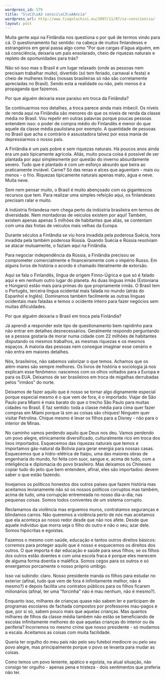 ```yaml
--- 
wordpress_id: 579
title: "S\xC3\xA3 consci\xC3\xAAncia"
wordpress_url: http://www.tiagoluchini.eu/2007/11/07/sa-consciencia/
layout: post
---
```

Muita gente aqui na Finlândia nos questiona o por quê de termos vindo para cá. O questionamento faz  sentido: na cabeça de muitos finlandeses e estrangeiros em geral passa algo como "Por que cargas d'água alguém, em sã consciência, deixaria um país ensolarado, cheio de riquezas naturais e repleto de oportunidades para trás?

Não só isso mas o Brasil é um lugar relaxado (onde as pessoas nem precisam trabalhar muito), divertido (só tem feriado, carnaval e festa) e cheio de mulheres lindas (nossas brasileiras só não são corretamente apreciadas no Brasil). Sendo esta a realidade ou não, pelo menos é a propaganda que fazemos.

Por que alguém deixaria esse paraíso em troca da Finlândia?

Se continuarmos nos detalhes, a troca parece ainda mais imbecil. Os níveis de renda aqui na Finlândia são menores do que os níveis de renda da classe média no Brasil. Vou repetir em outras palavras porque poucas pessoas entendem isso: o poder de compra médio do Finlandês é menor do que aquele da classe média paulistana por exemplo. A quantidade de pessoas no Brasil que acha o contrário é assustadora talvez por essa mania de depressiarmos o nosso país.

A Finlândia é um país pobre e sem riquezas naturais. Há poucos anos ainda era um país tipicamente agrícola. Aliás, muito pouca coisa é possível de ser plantada por aqui simplesmente por questão do inverno absurdamente severo. Tudo que é plantado é com um esforço absurdo que beira ao praticamente inviável. Carne? Só das renas e alces que aguentam - mais ou menos - o frio. Riquezas tipicamente naturais apenas mato, água e neve. Muita neve.

Sem nem pensar muito, o Brasil é muito abençoado com os gigantescos recursos que tem. Para realizar uma simples refeição aqui, os finlandeses precisam ralar e muito.

A indústria finlandesa nem chega perto da indústria brasileira em termos de diversidade. Nem montadoras de veículos existem por aqui! Também, existem apenas apenas 5 milhões de habitantes que aliás, se contentam com uma das frotas de veículos mais velhas da Europa.

Durante séculos a Finlândia se viu hora invadida pela poderosa Suécia, hora invadida pela também poderosa Rússia. Quando Suécia e Rússia resolviam se atacar mutuamente, o faziam aqui na Finlândia.

Para negociar independência da Rússia, a Finlândia precisou se comprometer comercialmente e financeiramente com o império Russo. Em alguns livros de história o acordo é chamado literalmente de extorsão.

Aqui se fala o Finlandês, língua de origem Finno-Úgrica e que só é falado aqui e em nenhum outro lugar do planeta. As duas línguas irmãs (Estoniana e Húngaro) estão mais para primas do que propriamente irmãs. O Brasil tem o Portugês, terceira língua ocidental mais falada no mundo (atrás do Espanhol e Inglês). Dominamos também facilmente as outras línguas ocidentais mais faladas e temos o ocidente inteiro para fazer negócios sem muitas dificuldades.

Por que alguém deixaria o Brasil em troca pela Finlândia?

Já aprendi a responder este tipo de questionamento bem rapidinho para não entrar em detalhes desnecessários. Geralmente respondo perguntando se a pessoa gostaria de morar numa cidade com 22 milhões de habitantes disputando os mesmos trabalhos, as mesmas riquezas e os mesmos espaços. A maioria das pessoas nem consegue imaginar esse cenário e não entra em maiores detalhes.

Nós, brasileiros, não sabemos valorizar o que temos. Achamos que os além-mares são sempre melhores. Os livros de história e sociologia já nos explicam esse fenômeno: nascemos com os olhos voltados para a Europa e para os EUA. Deixamos de ser brasileiros em troca de migalhas derrubadas pelos "irmãos" do norte.

Deixamos de fazer aquilo que é nosso se tornar algo dignamente especial porque especial mesmo é o que vem de fora, é o importado. Viajar de São Paulo para Miami é mais barato do que o trecho São Paulo para muitas cidades no Brasil. E faz sentido: toda a classe média para cima quer fazer compras em Miami porque lá sim as coisas são chiques! Ninguém quer visitar Petrolina. Chique mesmo é levar os filhos para a Disney - não para o interior de Minas.

No caminho vamos perdendo aquilo que Deus nos deu. Vamos perdendo um povo alegre, etinicamente diversificado, culturalmente rico em troca dos lixos importados. Esquecemos das riquezas naturais que temos e importamos gás-natural da Bolívia para gerar energia para nossas casas. Esquecemos que a hidro-elétrica de Itaipu, uma das maiores obras de engenharia do mundo, foi feita com suor, sangue e, acima de tudo, com a inteligência e diplomacia do povo brasileiro. Mas deixamos os Chineses copiar tudo do jeito que bem entendem, afinal, eles são importados: devem saber o que estão fazendo.

Invejamos os políticos honestos dos outros países que fazem história mas aceitamos levianamente não só os nossos políticos corruptos mas também, acima de tudo, uma corrupção entremeada no nosso dia-a-dia; nas pequenas coisas. Somos todos coniventes de um sistema corrupto.

Reclamamos da violência mas erguemos muros, contratamos seguranças e blindamos carros. Não queremos a violência perto de nós mas aceitamos que ela aconteça ao nosso redor desde que não nos afete. Desde que aquele indivíduo que morra seja o filho do outro e não o seu; azar dele. Somos hipócritas e egoístas.

Fazemos o mesmo com saúde, educação e tantos outros direitos básicos: corremos para proteger aquilo que é nosso e esquecemos os direitos dos outros. O que importa é dar educação e saúde para seus filhos; se os filhos dos outros estão doentes e com uma escola fraca é porque eles merecem de alguma forma doentia e maléfica. Somos cegos para os outros e só enxergamos porcamente o nosso próprio umbigo.

Isso vai subindo: claro. Nosso presidente manda os filhos para estudar no exterior (afinal, tudo que vem de fora é infinitamente melhor, não é mesmo?) e depois facilita uns contratos públicos para os filhos ficarem milionários (afinal, ter uma "forcinha" não é mau nenhum, não é mesmo?).

Enquanto isso, milhares de crianças quase não sabem ler e participam de programas escolares de fachada compostos por professores mau-pagos e que, por si só, sabem pouco mais que aquelas crianças. Mas quantos milhares de filhos da classe média também não estão se beneficiando de escolas infinitamente melhores do que aquelas crianças do interior ou da periferia? Incorremos no mesmo crime que nosso presidente - só mudamos a escala.
Aceitamos as coisas com muita facilidade.

Queria ter orgulho do meu país não pelo seu futebol medíocre ou pelo seu povo alegre, mas principalmente porque o povo se levanta para mudar as coisas.

Como temos um povo leniente, apático e egoísta, na atual situação, não consigo ter orgulho - apenas pena e tristeza - dois sentimentos que preferia não ter.
